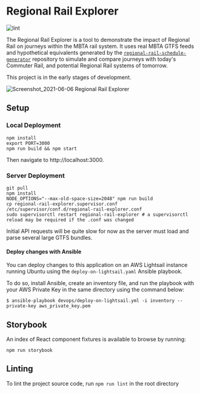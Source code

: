 # Regional Rail Explorer
![lint](https://github.com/transitmatters/regional-rail-explorer/workflows/lint/badge.svg)

The Regional Rail Explorer is a tool to demonstrate the impact of Regional Rail on journeys within the MBTA rail system. It uses real MBTA GTFS feeds and hypothetical equivalents generated by the [`regional-rail-schedule-generator`](https://github.com/transitmatters/regional-rail-schedule-generator) repository to simulate and compare journeys with today's Commuter Rail, and potential Regional Rail systems of tomorrow.

This project is in the early stages of development.

![Screenshot_2021-06-06 Regional Rail Explorer](https://user-images.githubusercontent.com/2208769/120929859-b8b3b800-c6b8-11eb-8ed3-84a73ddff88b.png)


## Setup

### Local Deployment

```
npm install
export PORT=3000
npm run build && npm start
```
Then navigate to http://localhost:3000.

### Server Deployment
```
git pull
npm install
NODE_OPTIONS="--max-old-space-size=2048" npm run build
cp regional-rail-explorer.supervisor.conf /etc/supervisor/conf.d/regional-rail-explorer.conf
sudo supervisorctl restart regional-rail-explorer # a supervisorctl reload may be required if the .conf was changed
```

Initial API requests will be quite slow for now as the server must load and parse several large GTFS bundles.

#### Deploy changes with Ansible
You can deploy changes to this application on an AWS Lightsail instance running Ubuntu using the `deploy-on-lightsail.yaml` Ansible playbook.

To do so, install Ansible, create an inventory file, and run the playbook with your AWS Private Key in the same directory using the command below:

`$ ansible-playbook devops/deploy-on-lightsail.yml -i inventory --private-key aws_private_key.pem`
## Storybook

An index of React component fixtures is available to browse by running:

```
npm run storybook
```

## Linting

To lint the project source code, run `npm run lint` in the root directory
